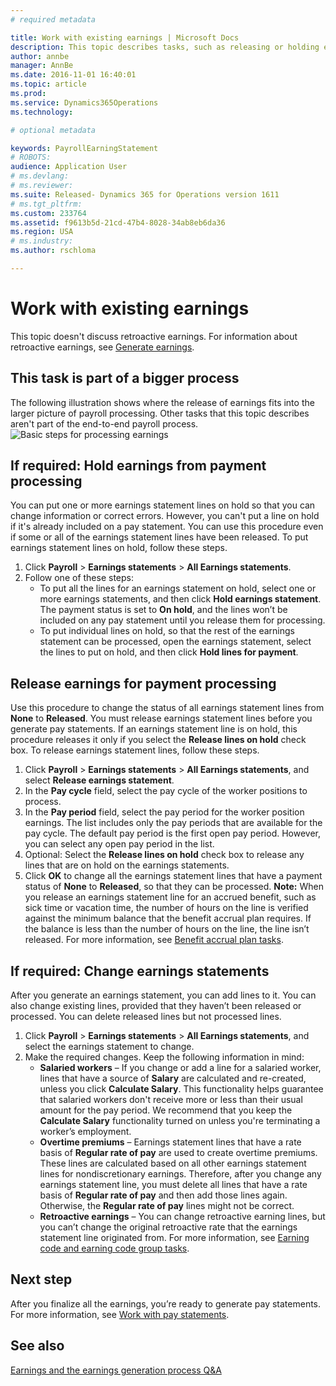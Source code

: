 ```yaml
---
# required metadata

title: Work with existing earnings | Microsoft Docs
description: This topic describes tasks, such as releasing or holding earnings, that you can complete after you generate an earnings statement. You must release earnings statement lines before you generate pay statements.
author: annbe
manager: AnnBe
ms.date: 2016-11-01 16:40:01
ms.topic: article
ms.prod: 
ms.service: Dynamics365Operations
ms.technology: 

# optional metadata

keywords: PayrollEarningStatement
# ROBOTS: 
audience: Application User
# ms.devlang: 
# ms.reviewer: 
ms.suite: Released- Dynamics 365 for Operations version 1611
# ms.tgt_pltfrm: 
ms.custom: 233764
ms.assetid: f9613b5d-21cd-47b4-8028-34ab8eb6da36
ms.region: USA
# ms.industry: 
ms.author: rschloma

---
```


# Work with existing earnings

This topic doesn't discuss retroactive earnings. For information about retroactive earnings, see [Generate earnings](http://ax.help.dynamics.com/en/wiki/generate-earnings/).

## This task is part of a bigger process
The following illustration shows where the release of earnings fits into the larger picture of payroll processing. Other tasks that this topic describes aren't part of the end-to-end payroll process. ![Basic steps for processing earnings](https://i-technet.sec.s-msft.com/dynimg/IC766958.gif "Basic steps for processing earnings")

## If required: Hold earnings from payment processing
You can put one or more earnings statement lines on hold so that you can change information or correct errors. However, you can't put a line on hold if it's already included on a pay statement. You can use this procedure even if some or all of the earnings statement lines have been released. To put earnings statement lines on hold, follow these steps.

1.  Click **Payroll** &gt; **Earnings statements** &gt; **All Earnings statements**.
2.  Follow one of these steps:
    -   To put all the lines for an earnings statement on hold, select one or more earnings statements, and then click **Hold earnings statement**. The payment status is set to **On hold**, and the lines won’t be included on any pay statement until you release them for processing.
    -   To put individual lines on hold, so that the rest of the earnings statement can be processed, open the earnings statement, select the lines to put on hold, and then click **Hold lines for payment**.

## Release earnings for payment processing
Use this procedure to change the status of all earnings statement lines from **None** to **Released**. You must release earnings statement lines before you generate pay statements. If an earnings statement line is on hold, this procedure releases it only if you select the **Release lines on hold** check box. To release earnings statement lines, follow these steps.

1.  Click **Payroll** &gt; **Earnings statements** &gt; **All Earnings statements**, and select **Release earnings statement**.
2.  In the **Pay cycle** field, select the pay cycle of the worker positions to process.
3.  In the **Pay period** field, select the pay period for the worker position earnings. The list includes only the pay periods that are available for the pay cycle. The default pay period is the first open pay period. However, you can select any open pay period in the list.
4.  Optional: Select the **Release lines on hold** check box to release any lines that are on hold on the earnings statements.
5.  Click **OK** to change all the earnings statement lines that have a payment status of **None** to **Released**, so that they can be processed. **Note:** When you release an earnings statement line for an accrued benefit, such as sick time or vacation time, the number of hours on the line is verified against the minimum balance that the benefit accrual plan requires. If the balance is less than the number of hours on the line, the line isn’t released. For more information, see [Benefit accrual plan tasks](http://ax.help.dynamics.com/en/wiki/benefit-accrual-plan-tasks/).

## If required: Change earnings statements
After you generate an earnings statement, you can add lines to it. You can also change existing lines, provided that they haven’t been released or processed. You can delete released lines but not processed lines.

1.  Click **Payroll** &gt; **Earnings statements** &gt; **All Earnings statements**, and select the earnings statement to change.
2.  Make the required changes. Keep the following information in mind:
    -   **Salaried workers** – If you change or add a line for a salaried worker, lines that have a source of **Salary** are calculated and re-created, unless you click **Calculate Salary**. This functionality helps guarantee that salaried workers don't receive more or less than their usual amount for the pay period. We recommend that you keep the **Calculate Salary** functionality turned on unless you're terminating a worker’s employment.
    -   **Overtime premiums** – Earnings statement lines that have a rate basis of **Regular rate of pay** are used to create overtime premiums. These lines are calculated based on all other earnings statement lines for nondiscretionary earnings. Therefore, after you change any earnings statement line, you must delete all lines that have a rate basis of **Regular rate of pay** and then add those lines again. Otherwise, the **Regular rate of pay** lines might not be correct.
    -   **Retroactive earnings** – You can change retroactive earning lines, but you can’t change the original retroactive rate that the earnings statement line originated from. For more information, see [Earning code and earning code group tasks](http://ax.help.dynamics.com/en/wiki/earning-code-and-earning-code-group-tasks/).

## Next step
After you finalize all the earnings, you’re ready to generate pay statements. For more information, see [Work with pay statements](http://ax.help.dynamics.com/en/wiki/work-with-pay-statements/).

See also
--------

[Earnings and the earnings generation process Q&A](http://ax.help.dynamics.com/en/wiki/earnings-and-the-earnings-generation-process/)


